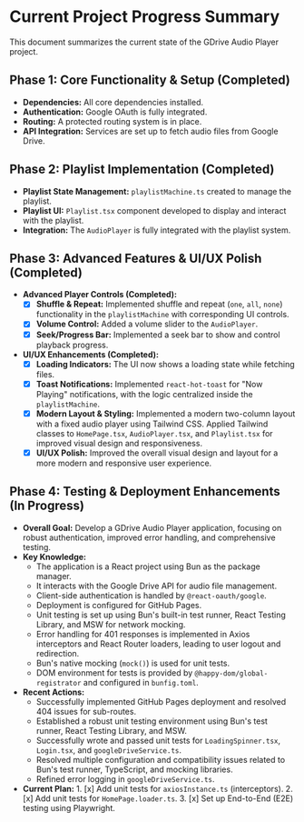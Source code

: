 # Current Project Progress Summary

This document summarizes the current state of the GDrive Audio Player project.

## Phase 1: Core Functionality & Setup (Completed)

- **Dependencies:** All core dependencies installed.
- **Authentication:** Google OAuth is fully integrated.
- **Routing:** A protected routing system is in place.
- **API Integration:** Services are set up to fetch audio files from Google Drive.

## Phase 2: Playlist Implementation (Completed)

- **Playlist State Management:** `playlistMachine.ts` created to manage the playlist.
- **Playlist UI:** `Playlist.tsx` component developed to display and interact with the playlist.
- **Integration:** The `AudioPlayer` is fully integrated with the playlist system.

## Phase 3: Advanced Features & UI/UX Polish (Completed)

- **Advanced Player Controls (Completed):**
    - [x] **Shuffle & Repeat:** Implemented shuffle and repeat (`one`, `all`, `none`) functionality in the `playlistMachine` with corresponding UI controls.
    - [x] **Volume Control:** Added a volume slider to the `AudioPlayer`.
    - [x] **Seek/Progress Bar:** Implemented a seek bar to show and control playback progress.

- **UI/UX Enhancements (Completed):**
    - [x] **Loading Indicators:** The UI now shows a loading state while fetching files.
    - [x] **Toast Notifications:** Implemented `react-hot-toast` for "Now Playing" notifications, with the logic centralized inside the `playlistMachine`.
    - [x] **Modern Layout & Styling:** Implemented a modern two-column layout with a fixed audio player using Tailwind CSS. Applied Tailwind classes to `HomePage.tsx`, `AudioPlayer.tsx`, and `Playlist.tsx` for improved visual design and responsiveness.
    - [x] **UI/UX Polish:** Improved the overall visual design and layout for a more modern and responsive user experience.

## Phase 4: Testing & Deployment Enhancements (In Progress)

- **Overall Goal:** Develop a GDrive Audio Player application, focusing on robust authentication, improved error handling, and comprehensive testing.
- **Key Knowledge:**
    - The application is a React project using Bun as the package manager.
    - It interacts with the Google Drive API for audio file management.
    - Client-side authentication is handled by `@react-oauth/google`.
    - Deployment is configured for GitHub Pages.
    - Unit testing is set up using Bun's built-in test runner, React Testing Library, and MSW for network mocking.
    - Error handling for 401 responses is implemented in Axios interceptors and React Router loaders, leading to user logout and redirection.
    - Bun's native mocking (`mock()`) is used for unit tests.
    - DOM environment for tests is provided by `@happy-dom/global-registrator` and configured in `bunfig.toml`.
- **Recent Actions:**
    - Successfully implemented GitHub Pages deployment and resolved 404 issues for sub-routes.
    - Established a robust unit testing environment using Bun's test runner, React Testing Library, and MSW.
    - Successfully wrote and passed unit tests for `LoadingSpinner.tsx`, `Login.tsx`, and `googleDriveService.ts`.
    - Resolved multiple configuration and compatibility issues related to Bun's test runner, TypeScript, and mocking libraries.
    - Refined error logging in `googleDriveService.ts`.
- **Current Plan:**
        1. [x] Add unit tests for `axiosInstance.ts` (interceptors).
    2. [x] Add unit tests for `HomePage.loader.ts`.
    3. [x] Set up End-to-End (E2E) testing using Playwright.